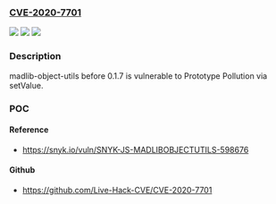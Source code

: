 ### [CVE-2020-7701](https://cve.mitre.org/cgi-bin/cvename.cgi?name=CVE-2020-7701)
![](https://img.shields.io/static/v1?label=Product&message=madlib-object-utils&color=blue)
![](https://img.shields.io/static/v1?label=Version&message=%3C%200.1.7%20&color=brighgreen)
![](https://img.shields.io/static/v1?label=Vulnerability&message=Prototype%20Pollution&color=brighgreen)

### Description

madlib-object-utils before 0.1.7 is vulnerable to Prototype Pollution via setValue.

### POC

#### Reference
- https://snyk.io/vuln/SNYK-JS-MADLIBOBJECTUTILS-598676

#### Github
- https://github.com/Live-Hack-CVE/CVE-2020-7701

